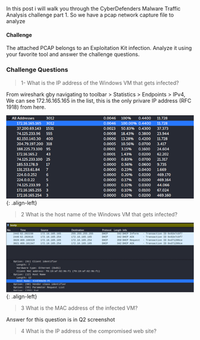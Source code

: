 In this post i will walk you through the CyberDefenders Malware Traffic Analysis challenge part 1. 
So we have a pcap network capture file to analyze

#### Challenge
The attached PCAP belongs to an Exploitation Kit infection. Analyze it using your favorite tool and answer the challenge questions.

### Challenge Questions

> 1- What is the IP address of the Windows VM that gets infected?	

From wireshark gby navigating to toolbar > Statistics > Endpoints > IPv4, We can see 172.16.165.165 in the list, this is the only privare IP address (RFC 1918) from here. 

![source-01](/img/Screenshot_2021-05-08_14-16-59.png){: .align-left}

> 2 What is the host name of the Windows VM that gets infected?

![source-01](/img/Screenshot_2021-05-08_14-23-35.png){: .align-left}

> 3 What is the MAC address of the infected VM?

Answer for this question is in Q2 screenshot

> 4 What is the IP address of the compromised web site?
